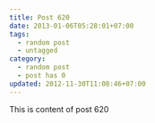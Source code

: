 ```yaml
---
title: Post 620
date: 2013-01-06T05:28:01+07:00
tags:
  - random post
  - untagged
category:
  - random post
  - post has 0
updated: 2012-11-30T11:08:46+07:00
---
```

This is content of post 620